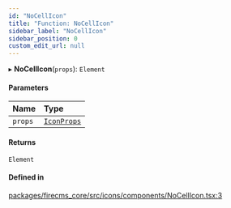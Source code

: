 ```yaml
---
id: "NoCellIcon"
title: "Function: NoCellIcon"
sidebar_label: "NoCellIcon"
sidebar_position: 0
custom_edit_url: null
---
```


▸ **NoCellIcon**(`props`): `Element`

#### Parameters

| Name | Type |
| :------ | :------ |
| `props` | [`IconProps`](../types/IconProps.md) |

#### Returns

`Element`

#### Defined in

[packages/firecms_core/src/icons/components/NoCellIcon.tsx:3](https://github.com/FireCMSco/firecms/blob/d45f3739/packages/firecms_core/src/icons/components/NoCellIcon.tsx#L3)
